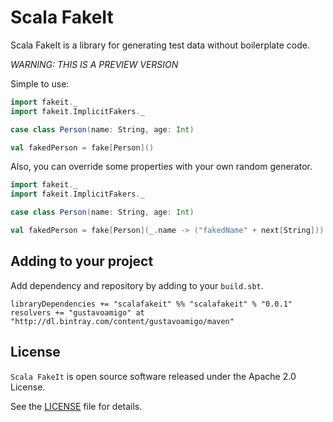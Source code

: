 # Scala FakeIt

Scala FakeIt is a library for generating test data without boilerplate code.

_WARNING: THIS IS A PREVIEW VERSION_

Simple to use:

```scala
import fakeit._
import fakeit.ImplicitFakers._

case class Person(name: String, age: Int)

val fakedPerson = fake[Person]()
```

Also, you can override some properties with your own random generator.
```scala
import fakeit._
import fakeit.ImplicitFakers._

case class Person(name: String, age: Int)

val fakedPerson = fake[Person](_.name -> ("fakedName" + next[String]))
```

## Adding to your project

Add dependency and repository by adding to your `build.sbt`.

    libraryDependencies += "scalafakeit" %% "scalafakeit" % "0.0.1"
    resolvers += "gustavoamigo" at "http://dl.bintray.com/content/gustavoamigo/maven"

## License

`Scala FakeIt` is open source software released under the Apache 2.0 License.

See the [LICENSE](https://github.com/gustavoamigo/scalafakeit/blob/master/LICENSE) file for details.

